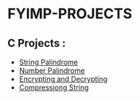# FYIMP-PROJECTS
## C Projects : 
- [String Palindrome](/StringPalindrome.c)
- [Number Palindrome](/NumberPalindrome.c)
- [Encrypting and Decrypting](/Crypt.c)
- [Compressiong String](/Compressing.c)

